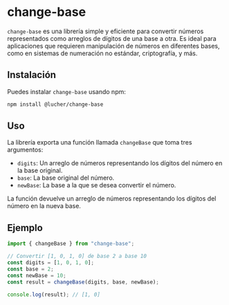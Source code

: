 # change-base

`change-base` es una librería simple y eficiente para convertir números representados como arreglos de dígitos de una base a otra. Es ideal para aplicaciones que requieren manipulación de números en diferentes bases, como en sistemas de numeración no estándar, criptografía, y más.

## Instalación

Puedes instalar `change-base` usando npm:

```bash
npm install @lucher/change-base
```

## Uso

La librería exporta una función llamada `changeBase` que toma tres argumentos:

- `digits`: Un arreglo de números representando los dígitos del número en la base original.
- `base`: La base original del número.
- `newBase`: La base a la que se desea convertir el número.

La función devuelve un arreglo de números representando los dígitos del número en la nueva base.

## Ejemplo

```typescript
import { changeBase } from "change-base";

// Convertir [1, 0, 1, 0] de base 2 a base 10
const digits = [1, 0, 1, 0];
const base = 2;
const newBase = 10;
const result = changeBase(digits, base, newBase);

console.log(result); // [1, 0]
```
